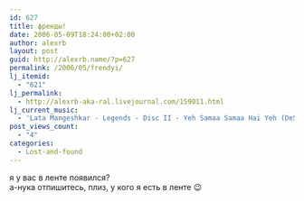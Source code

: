 ```yaml
---
id: 627
title: френды!
date: 2006-05-09T18:24:00+02:00
author: alexrb
layout: post
guid: http://alexrb.name/?p=627
permalink: /2006/05/frendyi/
lj_itemid:
  - "621"
lj_permalink:
  - http://alexrb-aka-ral.livejournal.com/159011.html
lj_current_music:
  - 'Lata Mangeshkar - Legends - Disc II - Yeh Samaa Samaa Hai Yeh (DeSi-RaDiO [Hindi Urdu Punjabi] - To'
post_views_count:
  - "4"
categories:
  - Lost-and-found
---
```

я у вас в ленте появился?  
а-нука отпишитесь, плиз, у кого я есть в ленте 😉
